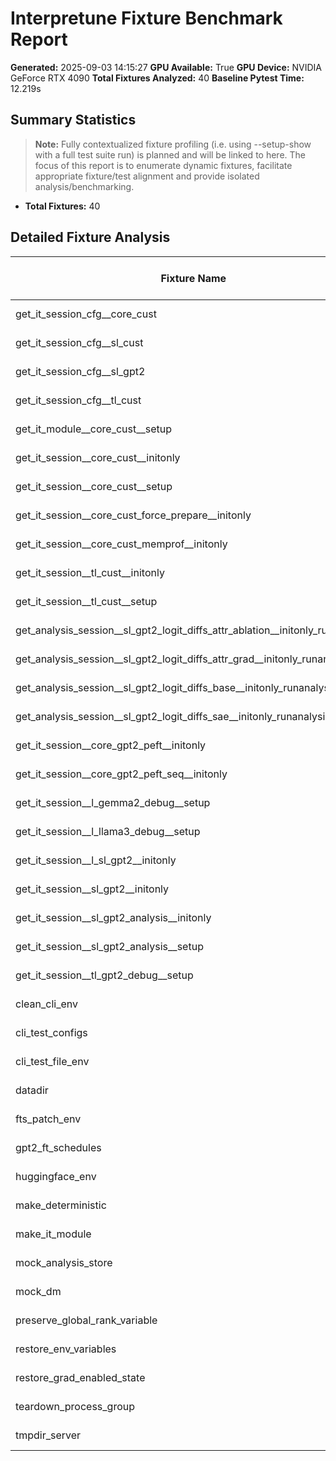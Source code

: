 # Interpretune Fixture Benchmark Report

**Generated:** 2025-09-03 14:15:27
**GPU Available:** True
**GPU Device:** NVIDIA GeForce RTX 4090
**Total Fixtures Analyzed:** 40
**Baseline Pytest Time:** 12.219s


## Summary Statistics

> **Note:** Fully contextualized fixture profiling (i.e. using --setup-show
> with a full test suite run) is planned and will be linked to here.
> The focus of this report is to enumerate dynamic fixtures, facilitate appropriate fixture/test
> alignment and provide isolated analysis/benchmarking.

- **Total Fixtures:** 40


## Detailed Fixture Analysis

| Fixture Name | Type | Scope | Category | Init Time (s) | Memory Δ (MB) | GPU Δ (MB) | Status |
|--------------|------|-------|----------|---------------|---------------|------------|--------|
| get_it_session_cfg__core_cust | dynamic | session | Config Only | 1.0 | 0.0 | 0.0 | ✅ Success |
| get_it_session_cfg__sl_cust | dynamic | session | Config Only | 1.0 | 0.5 | 0.0 | ✅ Success |
| get_it_session_cfg__sl_gpt2 | dynamic | class | Config Only | 0.8 | 0.0 | 0.0 | ✅ Success |
| get_it_session_cfg__tl_cust | dynamic | session | Config Only | 0.8 | 0.0 | 0.0 | ✅ Success |
| get_it_module__core_cust__setup | dynamic | class | Custom Model | 2.6 | 7.8 | 0.0 | ✅ Success |
| get_it_session__core_cust__initonly | dynamic | session | Custom Model | 3.7 | 32.7 | 0.0 | ✅ Success |
| get_it_session__core_cust__setup | dynamic | session | Custom Model | 3.1 | 34.9 | 0.0 | ✅ Success |
| get_it_session__core_cust_force_prepare__initonly | dynamic | class | Custom Model | 3.2 | 34.5 | 0.0 | ✅ Success |
| get_it_session__core_cust_memprof__initonly | dynamic | class | Custom Model | 3.7 | 44.2 | 0.0 | ✅ Success |
| get_it_session__tl_cust__initonly | dynamic | session | Custom Model | 2.9 | 34.5 | 0.0 | ✅ Success |
| get_it_session__tl_cust__setup | dynamic | session | Custom Model | 3.0 | 37.1 | 0.0 | ✅ Success |
| get_analysis_session__sl_gpt2_logit_diffs_attr_ablation__initonly_runanalysis | dynamic | class | Real Model | 48.7 | 1187.6 | 0.0 | ✅ Success |
| get_analysis_session__sl_gpt2_logit_diffs_attr_grad__initonly_runanalysis | dynamic | session | Real Model | 15.2 | 3016.2 | 0.0 | ✅ Success |
| get_analysis_session__sl_gpt2_logit_diffs_base__initonly_runanalysis | dynamic | session | Real Model | 12.9 | 1132.1 | 0.0 | ✅ Success |
| get_analysis_session__sl_gpt2_logit_diffs_sae__initonly_runanalysis | dynamic | session | Real Model | 13.0 | 1163.5 | 0.0 | ✅ Success |
| get_it_session__core_gpt2_peft__initonly | dynamic | class | Real Model | 4.5 | 274.7 | 208.5 | ✅ Success |
| get_it_session__core_gpt2_peft_seq__initonly | dynamic | class | Real Model | 4.3 | 276.1 | 208.5 | ✅ Success |
| get_it_session__l_gemma2_debug__setup | dynamic | class | Real Model | 5.8 | 209.4 | 4986.5 | ✅ Success |
| get_it_session__l_llama3_debug__setup | dynamic | class | Real Model | 10.0 | 1153.9 | 2900.5 | ✅ Success |
| get_it_session__l_sl_gpt2__initonly | dynamic | class | Real Model | 7.1 | 988.0 | 0.0 | ✅ Success |
| get_it_session__sl_gpt2__initonly | dynamic | class | Real Model | 6.7 | 1004.7 | 0.0 | ✅ Success |
| get_it_session__sl_gpt2_analysis__initonly | dynamic | session | Real Model | 6.7 | 985.1 | 0.0 | ✅ Success |
| get_it_session__sl_gpt2_analysis__setup | dynamic | session | Real Model | 8.6 | 1014.7 | 0.0 | ✅ Success |
| get_it_session__tl_gpt2_debug__setup | dynamic | class | Real Model | 5.2 | 683.0 | 0.0 | ✅ Success |
| clean_cli_env | static | function | Static | 0.8 | 0.3 | 0.0 | ✅ Success |
| cli_test_configs | static | session | Static | 1.0 | 0.4 | 0.0 | ✅ Success |
| cli_test_file_env | static | session | Static | 0.6 | 0.1 | 0.0 | ✅ Success |
| datadir | static | session | Static | 1.0 | 0.0 | 0.0 | ✅ Success |
| fts_patch_env | static | function | Static | 1.0 | 0.0 | 0.0 | ✅ Success |
| gpt2_ft_schedules | static | function | Static | 8.8 | 2742.2 | 0.0 | ✅ Success |
| huggingface_env | static | function | Static | 0.8 | 1.0 | 0.0 | ✅ Success |
| make_deterministic | static | session | Static | 0.7 | 0.0 | 0.0 | ✅ Success |
| make_it_module | static | class | Static | 0.9 | 0.6 | 0.0 | ✅ Success |
| mock_analysis_store | static | function | Static | 0.7 | 0.4 | 0.0 | ✅ Success |
| mock_dm | static | class | Static | 0.8 | 3.1 | 0.0 | ✅ Success |
| preserve_global_rank_variable | static | function | Static | 1.0 | 0.4 | 0.0 | ✅ Success |
| restore_env_variables | static | function | Static | 0.9 | 0.0 | 0.0 | ✅ Success |
| restore_grad_enabled_state | static | function | Static | 0.9 | 1.6 | 0.0 | ✅ Success |
| teardown_process_group | static | function | Static | 1.1 | 0.1 | 0.0 | ✅ Success |
| tmpdir_server | static | function | Static | 1.4 | 0.0 | 0.0 | ✅ Success |

